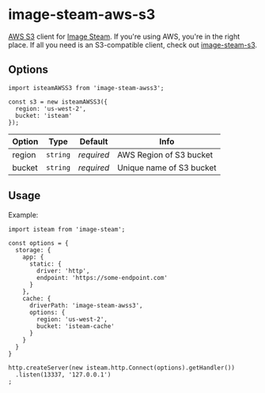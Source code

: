# image-steam-aws-s3
[AWS S3](https://www.npmjs.com/package/aws-sdk) client for
[Image Steam](https://github.com/asilvas/node-image-steam).
If you're using AWS, you're in the right place. If all you need
is an S3-compatible client, check out [image-steam-s3](https://github.com/asilvas/image-steam-s3).


## Options

```ecmascript 6
import isteamAWSS3 from 'image-steam-awss3';

const s3 = new isteamAWSS3({
  region: 'us-west-2',
  bucket: 'isteam'
});
```

| Option | Type | Default | Info |
| --- | --- | --- | --- |
| region | `string` | *required* | AWS Region of S3 bucket |
| bucket | `string` | *required* | Unique name of S3 bucket |


## Usage

Example:

```ecmascript 6
import isteam from 'image-steam';

const options = {
  storage: {
    app: {
      static: {
        driver: 'http',
        endpoint: 'https://some-endpoint.com'
      }
    },
    cache: {
      driverPath: 'image-steam-awss3',
      options: {
        region: 'us-west-2',
        bucket: 'isteam-cache'
      }
    }
  }
}

http.createServer(new isteam.http.Connect(options).getHandler())
  .listen(13337, '127.0.0.1')
;
```
